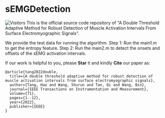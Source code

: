 # sEMGDetection
![Visitors](https://api.visitorbadge.io/api/visitors?path=https://github.com/Shurun-Wang/sEMGDetection&label=visitors&countColor=%232ccce4&style=plastic)  This is the official source code repository of "A Double Threshold Adaptive Method for Robust Detection of Muscle Activation Intervals From Surface Electromyographic Signals".

We provide the test data for running the algorithm.
Step 1: Run the main1.m to get the entropy feature.
Step 2: Run the main2.m to detect the onsets and offsets of the sEMG activation intervals.

If our work is helpful to you, please **Star** it and kindly **Cite** our paper as:  

    @article{tang2022double,
      title={A double threshold adaptive method for robust detection of muscle activation intervals from surface electromyographic signals},
      author={Tang, Hao and Wang, Shurun and Tan, Qi and Wang, Bin},
      journal={IEEE Transactions on Instrumentation and Measurement},
      volume={71},
      pages={1--12},
      year={2022},
      publisher={IEEE}
    }


